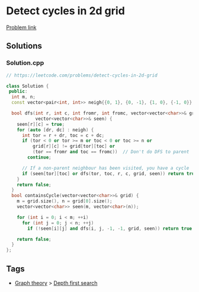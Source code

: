 # Detect cycles in 2d grid

[Problem link](https://leetcode.com/problems/detect-cycles-in-2d-grid)

## Solutions


### Solution.cpp
```cpp
// https://leetcode.com/problems/detect-cycles-in-2d-grid

class Solution {
 public:
  int m, n;
  const vector<pair<int, int>> neigh{{0, 1}, {0, -1}, {1, 0}, {-1, 0}};

  bool dfs(int r, int c, int fromr, int fromc, vector<vector<char>>& grid,
           vector<vector<char>>& seen) {
    seen[r][c] = true;
    for (auto [dr, dc] : neigh) {
      int tor = r + dr, toc = c + dc;
      if (tor < 0 or tor >= m or toc < 0 or toc >= n or
          grid[r][c] != grid[tor][toc] or
          (tor == fromr and toc == fromc))  // Don't do DFS to parent
        continue;

      // If a non-parent neighbour has been visited, you have a cycle
      if (seen[tor][toc] or dfs(tor, toc, r, c, grid, seen)) return true;
    }
    return false;
  }
  bool containsCycle(vector<vector<char>>& grid) {
    m = grid.size(), n = grid[0].size();
    vector<vector<char>> seen(m, vector<char>(n));

    for (int i = 0; i < m; ++i)
      for (int j = 0; j < n; ++j)
        if (!seen[i][j] and dfs(i, j, -1, -1, grid, seen)) return true;

    return false;
  }
};
```
## Tags

* [Graph theory](/README.md#Graph_theory) > [Depth first search](/README.md#Graph_theory-Depth_first_search)
